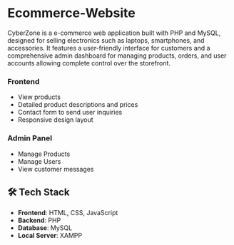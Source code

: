 # Ecommerce-Website
CyberZone is a e-commerce web application built with PHP and MySQL, designed for selling electronics such as laptops, smartphones, and accessories. It features a user-friendly interface for customers and a comprehensive admin dashboard for managing products, orders, and user accounts allowing complete control over the storefront.

### Frontend
- View products
- Detailed product descriptions and prices
- Contact form to send user inquiries
- Responsive design layout

### Admin Panel
- Manage Products
- Manage Users
- View customer messages

## 🛠️ Tech Stack

- **Frontend**: HTML, CSS, JavaScript
- **Backend**: PHP
- **Database**: MySQL
- **Local Server**: XAMPP


